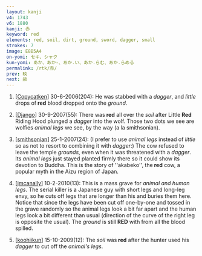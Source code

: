 ```yaml
---
layout: kanji
v4: 1743
v6: 1880
kanji: 赤
keyword: red
elements: red, soil, dirt, ground, sword, dagger, small
strokes: 7
image: E8B5A4
on-yomi: セキ、シャク
kun-yomi: あか、あか-、あか.い、あか.らむ、あか.らめる
permalink: /rtk/赤/
prev: 映
next: 赦
---
```


1) [<a href="http://kanji.koohii.com/profile/Copycatken">Copycatken</a>] 30-6-2006(204): He was stabbed with a <em>dagger</em>, and <em>little</em> drops of<strong> red</strong> blood dropped onto the <em>ground</em>.

2) [<a href="http://kanji.koohii.com/profile/Django">Django</a>] 30-9-2007(55): There was<strong> red</strong> all over the <em>soil</em> after Little<strong> Red</strong> Riding Hood plunged a <em>dagger</em> into the wolf. Those two dots we see are wolfies <em>animal legs</em> we see, by the way (a la smithsonian).

3) [<a href="http://kanji.koohii.com/profile/smithsonian">smithsonian</a>] 25-1-2007(24): (I prefer to use <em>animal legs</em> instead of <em>little</em> so as not to resort to combining it with <em>dagger</em>:) The cow refused to leave the temple <em>grounds</em>, even when it was threatened with a <em>dagger</em>. Its <em>animal legs</em> just stayed planted firmly there so it could show its devotion to Buddha. This is the story of &#039;&#039;akabeko&#039;&#039;, the<strong> red</strong> cow, a popular myth in the Aizu region of Japan.

4) [<a href="http://kanji.koohii.com/profile/jmcanally">jmcanally</a>] 10-2-2010(13): This is a mass grave for <em>animal and human legs</em>. The serial killer is a Japanese guy with short legs and long-leg envy, so he cuts off legs that are longer than his and buries them here. Notice that since the legs have been cut off one-by-one and tossed in the grave randomly so the animal legs look a bit far apart and the human legs look a bit different than usual (direction of the curve of the right leg is opposite the usual). The <em>ground</em> is still<strong> RED</strong> with from all the blood spilled.

5) [<a href="http://kanji.koohii.com/profile/koohiikun">koohiikun</a>] 15-10-2009(12): The <em>soil</em> was<strong> red</strong> after the hunter used his <em>dagger</em> to cut off the <em>animal&#039;s legs</em>.

